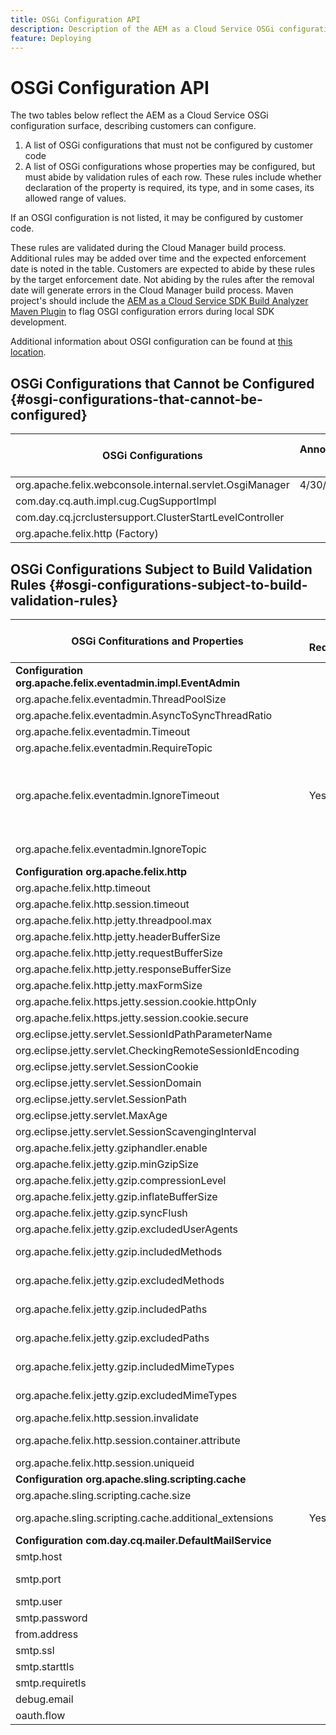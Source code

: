 ```yaml
---
title: OSGi Configuration API
description: Description of the AEM as a Cloud Service OSGi configuration surface
feature: Deploying
---
```


# OSGi Configuration API

The two tables below reflect the AEM as a Cloud Service OSGi configuration surface, describing customers can configure.

1. A list of OSGi configurations that must not be configured by customer code
1. A list of OSGi configurations whose properties may be configured, but must abide by validation rules of each row. These rules include whether declaration of the property is required, its type, and in some cases, its allowed range of values.

If an OSGI configuration is not listed, it may be configured by customer code.

These rules are validated during the Cloud Manager build process. Additional rules may be added over time and the expected enforcement date is noted in the table. Customers are expected to abide by these rules by the target enforcement date. Not abiding by the rules after the removal date will generate errors in the Cloud Manager build process. Maven project's should include the [AEM as a Cloud Service SDK Build Analyzer Maven Plugin](https://experienceleague.adobe.com/docs/experience-manager-core-components/using/developing/archetype/build-analyzer-maven-plugin.html) to flag OSGI configuration errors during local SDK development.

Additional information about OSGI configuration can be found at [this location](/help/implementing/deploying/configuring-osgi.md).

## OSGi Configurations that Cannot be Configured {#osgi-configurations-that-cannot-be-configured}

| OSGi Configurations  | Announcement Date  | Target Enforcement Date  |
|---|---|---|
| org.apache.felix.webconsole.internal.servlet.OsgiManager  | 4/30/2021  | 7/31/2021  |
| com.day.cq.auth.impl.cug.CugSupportImpl |   |   |
| com.day.cq.jcrclustersupport.ClusterStartLevelController |   |   |
| org.apache.felix.http (Factory)  |   |   |

## OSGi Configurations Subject to Build Validation Rules {#osgi-configurations-subject-to-build-validation-rules}

<table>
<thead>
  <tr>
    <th>OSGi Confiturations and Properties</th>
    <th>Is Required</th>
    <th>Type</th>
    <th>Required Range</th>
    <th>Announcement Date</th>
    <th>Target Enforcement Date</th>
  </tr>
</thead>
<tbody>
  <tr>
    <td><b>Configuration org.apache.felix.eventadmin.impl.EventAdmin</b></td>
    <td></td>
    <td></td>
    <td></td>
    <td>4/30/2021</td>
    <td>7/31/2021</td>
  </tr>
  <tr>
    <td>org.apache.felix.eventadmin.ThreadPoolSize</td>
    <td></td>
    <td>Integer</td>
    <td>2-100</td>
    <td></td>
    <td></td>
  </tr>
  <tr>
    <td>org.apache.felix.eventadmin.AsyncToSyncThreadRatio</td>
    <td></td>
    <td>Double</td>
    <td></td>
    <td></td>
    <td></td>
  </tr>
  <tr>
    <td>org.apache.felix.eventadmin.Timeout</td>
    <td></td>
    <td>Integer</td>
    <td></td>
    <td></td>
    <td></td>
  </tr>
  <tr>
    <td>org.apache.felix.eventadmin.RequireTopic</td>
    <td></td>
    <td>Boolean</td>
    <td></td>
    <td></td>
    <td></td>
  </tr>
  <tr>
    <td>org.apache.felix.eventadmin.IgnoreTimeout</td>
    <td>Yes</td>
    <td>Array of strings</td>
    <td>must include at least all of:<br>org.apache.felix*,<br>org.apache.sling*<br>come.day*<br>com.adobe*</td>
    <td></td>
    <td></td>
  </tr>
  <tr>
    <td>org.apache.felix.eventadmin.IgnoreTopic</td>
    <td></td>
    <td>Array of strings</td>
    <td></td>
    <td></td>
    <td></td>
  </tr>
  <tr>
    <td><b>Configuration org.apache.felix.http</b></td>
    <td></td>
    <td></td>
    <td></td>
    <td>4/30/2021</td>
    <td>7/31/2021</td>
  </tr>
  <tr>
    <td>org.apache.felix.http.timeout</td>
    <td></td>
    <td>Integer</td>
    <td></td>
    <td></td>
    <td></td>
  </tr>
  <tr>
    <td>org.apache.felix.http.session.timeout</td>
    <td></td>
    <td>Integer</td>
    <td></td>
    <td></td>
    <td></td>
  </tr>
  <tr>
    <td>org.apache.felix.http.jetty.threadpool.max</td>
    <td></td>
    <td>Integer</td>
    <td></td>
    <td></td>
    <td></td>
  </tr>
  <tr>
    <td>org.apache.felix.http.jetty.headerBufferSize</td>
    <td></td>
    <td>Integer</td>
    <td></td>
    <td></td>
    <td></td>
  </tr>
  <tr>
    <td>org.apache.felix.http.jetty.requestBufferSize</td>
    <td></td>
    <td>Integer</td>
    <td></td>
    <td></td>
    <td></td>
  </tr>
  <tr>
    <td>org.apache.felix.http.jetty.responseBufferSize</td>
    <td></td>
    <td>Integer</td>
    <td></td>
    <td></td>
    <td></td>
  </tr>
  <tr>
    <td>org.apache.felix.http.jetty.maxFormSize</td>
    <td></td>
    <td>Integer</td>
    <td></td>
    <td></td>
    <td></td>
  </tr>
  <tr>
    <td>org.apache.felix.https.jetty.session.cookie.httpOnly</td>
    <td></td>
    <td>Boolean</td>
    <td></td>
    <td></td>
    <td></td>
  </tr>
  <tr>
    <td>org.apache.felix.https.jetty.session.cookie.secure</td>
    <td></td>
    <td>Boolean</td>
    <td></td>
    <td></td>
    <td></td>
  </tr>
  <tr>
    <td>org.eclipse.jetty.servlet.SessionIdPathParameterName</td>
    <td></td>
    <td>String</td>
    <td></td>
    <td></td>
    <td></td>
  </tr>
  <tr>
    <td>org.eclipse.jetty.servlet.CheckingRemoteSessionIdEncoding</td>
    <td></td>
    <td>Boolean</td>
    <td></td>
    <td></td>
    <td></td>
  </tr>
  <tr>
    <td>org.eclipse.jetty.servlet.SessionCookie</td>
    <td></td>
    <td>String</td>
    <td></td>
    <td></td>
    <td></td>
  </tr>
  <tr>
    <td>org.eclipse.jetty.servlet.SessionDomain</td>
    <td></td>
    <td>String</td>
    <td></td>
    <td></td>
    <td></td>
  </tr>
  <tr>
    <td>org.eclipse.jetty.servlet.SessionPath</td>
    <td></td>
    <td>String</td>
    <td></td>
    <td></td>
    <td></td>
  </tr>
  <tr>
    <td>org.eclipse.jetty.servlet.MaxAge</td>
    <td></td>
    <td>Integer</td>
    <td></td>
    <td></td>
    <td></td>
  </tr>
  <tr>
    <td>org.eclipse.jetty.servlet.SessionScavengingInterval</td>
    <td></td>
    <td>Integer</td>
    <td></td>
    <td></td>
    <td></td>
  </tr>
  <tr>
    <td>org.apache.felix.jetty.gziphandler.enable</td>
    <td></td>
    <td>Boolean</td>
    <td></td>
    <td></td>
    <td></td>
  </tr>
  <tr>
    <td>org.apache.felix.jetty.gzip.minGzipSize</td>
    <td></td>
    <td>Integer</td>
    <td></td>
    <td></td>
    <td></td>
  </tr>
  <tr>
    <td>org.apache.felix.jetty.gzip.compressionLevel</td>
    <td></td>
    <td>Integer</td>
    <td></td>
    <td></td>
    <td></td>
  </tr>
  <tr>
    <td>org.apache.felix.jetty.gzip.inflateBufferSize</td>
    <td></td>
    <td>Integer</td>
    <td></td>
    <td></td>
    <td></td>
  </tr>
  <tr>
    <td>org.apache.felix.jetty.gzip.syncFlush</td>
    <td></td>
    <td>Boolean</td>
    <td></td>
    <td></td>
    <td></td>
  </tr>
  <tr>
    <td>org.apache.felix.jetty.gzip.excludedUserAgents</td>
    <td></td>
    <td>String</td>
    <td></td>
    <td></td>
    <td></td>
  </tr>
  <tr>
    <td>org.apache.felix.jetty.gzip.includedMethods</td>
    <td></td>
    <td>Array of strings</td>
    <td></td>
    <td></td>
    <td></td>
  </tr>
  <tr>
    <td>org.apache.felix.jetty.gzip.excludedMethods</td>
    <td></td>
    <td>Array of strings</td>
    <td></td>
    <td></td>
    <td></td>
  </tr>
  <tr>
    <td>org.apache.felix.jetty.gzip.includedPaths</td>
    <td></td>
    <td>Array of strings</td>
    <td></td>
    <td></td>
    <td></td>
  </tr>
  <tr>
    <td>org.apache.felix.jetty.gzip.excludedPaths</td>
    <td></td>
    <td>Array of strings</td>
    <td></td>
    <td></td>
    <td></td>
  </tr>
  <tr>
    <td>org.apache.felix.jetty.gzip.includedMimeTypes</td>
    <td></td>
    <td>Array of strings</td>
    <td></td>
    <td></td>
    <td></td>
  </tr>
  <tr>
    <td>org.apache.felix.jetty.gzip.excludedMimeTypes</td>
    <td></td>
    <td>Array of strings</td>
    <td></td>
    <td></td>
    <td></td>
  </tr>
  <tr>
    <td>org.apache.felix.http.session.invalidate</td>
    <td></td>
    <td>Boolean</td>
    <td></td>
    <td></td>
    <td></td>
  </tr>
  <tr>
    <td>org.apache.felix.http.session.container.attribute</td>
    <td></td>
    <td>Array of strings</td>
    <td></td>
    <td></td>
    <td></td>
  </tr>
  <tr>
    <td>org.apache.felix.http.session.uniqueid</td>
    <td></td>
    <td>Boolean</td>
    <td></td>
    <td></td>
    <td></td>
  </tr>
  <tr>
    <td><b>Configuration org.apache.sling.scripting.cache</b></td>
    <td></td>
    <td></td>
    <td></td>
    <td>4/30/2021</td>
    <td>7/31/2021</td>
  </tr>
  <tr>
    <td>org.apache.sling.scripting.cache.size</td>
    <td></td>
    <td>Integer</td>
    <td>>= 2048</td>
    <td></td>
    <td></td>
  </tr>
  <tr>
    <td>org.apache.sling.scripting.cache.additional_extensions</td>
    <td>Yes</td>
    <td>Array of strings</td>
    <td>Must include js</td>
    <td></td>
    <td></td>
  </tr>
  <tr>
    <td><b>Configuration com.day.cq.mailer.DefaultMailService</b></td>
    <td></td>
    <td></td>
    <td></td>
    <td>4/30/2021</td>
    <td>7/31/2021</td>
  </tr>
  <tr>
    <td>smtp.host</td>
    <td></td>
    <td>String</td>
    <td></td>
    <td></td>
    <td></td>
  </tr>
  <tr>
    <td>smtp.port</td>
    <td></td>
    <td>Integer</td>
    <td>Either 465, 587, or 25</td>
    <td></td>
    <td></td>
  </tr>
  <tr>
    <td>smtp.user</td>
    <td></td>
    <td>String</td>
    <td></td>
    <td></td>
    <td></td>
  </tr>
  <tr>
    <td>smtp.password</td>
    <td></td>
    <td>String</td>
    <td></td>
    <td></td>
    <td></td>
  </tr>
  <tr>
    <td>from.address</td>
    <td></td>
    <td>String</td>
    <td></td>
    <td></td>
    <td></td>
  </tr>
  <tr>
    <td>smtp.ssl</td>
    <td></td>
    <td>String</td>
    <td></td>
    <td></td>
    <td></td>
  </tr>
  <tr>
    <td>smtp.starttls</td>
    <td></td>
    <td>Boolean</td>
    <td></td>
    <td></td>
    <td></td>
  </tr>
  <tr>
    <td>smtp.requiretls</td>
    <td></td>
    <td>Boolean</td>
    <td></td>
    <td></td>
    <td></td>
  </tr>
  <tr>
    <td>debug.email</td>
    <td></td>
    <td>Boolean</td>
    <td></td>
    <td></td>
    <td></td>
  </tr>
  <tr>
    <td>oauth.flow</td>
    <td></td>
    <td>Boolean</td>
    <td></td>
    <td></td>
    <td></td>
  </tr>
</tbody>
</table>